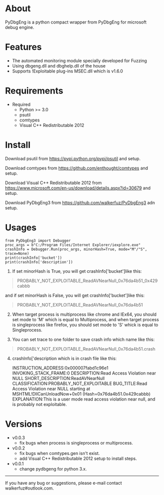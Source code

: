 # About

PyDbgEng is a python compact wrapper from PyDbgEng for microsoft debug engine.

# Features

* The automated monitoring module specially developed for Fuzzing
* Using dbgeng.dll and dbghelp.dll of the house
* Supports !Exploitable plug-ins MSEC.dll which is v1.6.0

# Requirements

* Required
    * Python >= 3.0
	* psutil
	* comtypes
	* Visual C++ Redistributable 2012

# Install

Download psutil from https://pypi.python.org/pypi/psutil and setup.

Download comtypes from https://github.com/enthought/comtypes and setup.

Download Visual C++ Redistributable 2012 from https://www.microsoft.com/en-us/download/details.aspx?id=30679 and setup.

Download PyDbgEng3 from https://github.com/walkerfuz/PyDbgEng3 adn setup.
	
# Usages

	from PyDbgEng3 import Debugger
	proc_args = b"C:/Program Files/Internet Explorer/iexplore.exe"
	crashInfo = Debugger.Run(proc_args, minorHash=True, mode="M"/"S", trace=None)
	print(crashInfo['bucket'])
	print(crashInfo['description'])

1. If set minorHash is True, you will get crashInfo['bucket']like this:

> PROBABLY_NOT_EXPLOITABLE_ReadAVNearNull_0x76da4b51_0x429cabbb
	
and if set minorHash is False, you will get crashInfo['bucket']like this:

> PROBABLY_NOT_EXPLOITABLE_ReadAVNearNull_0x76da4b51


2. When target process is multiprocess like chrome and IEx64, you should set mode to 'M' which is equal to Multiprocess, and 
when target process is singleprocess like firefox, you should set mode to 'S' whick is equal to Singleprocess.

3. You can set trace to one folder to save crash info which name like this:

> PROBABLY_NOT_EXPLOITABLE_ReadAVNearNull_0x76da4b51.crash

4. crashInfo['description which is in crash file like this:

	INSTRUCTION_ADDRESS:0x000007fabd1c96e1
	INVOKING_STACK_FRAME:0
	DESCRIPTION:Read Access Violation near NULL
	SHORT_DESCRIPTION:ReadAVNearNull
	CLASSIFICATION:PROBABLY_NOT_EXPLOITABLE
	BUG_TITLE:Read Access Violation near NULL starting at MSHTML!DllCanUnloadNow+0x01 (Hash=0x76da4b51.0x429cabbb)
	EXPLANATION:This is a user mode read access violation near null, and is probably not exploitable.

# Versions

* v0.0.3
	* fix bugs when process is singleprocess or multiprocess.
* v0.0.2
	* fix bugs when comtypes.gen isn't exist.
	* add Visual C++ Redistributable 2012 setup to install steps.
* v0.0.1
	* change pydbgeng for python 3.x.

------

If you have any bug or suggestions, please e-mail contact walkerfuz#outlook.com.
